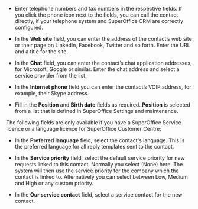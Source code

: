 <!-- markdownlint-disable-file MD041 -->
* Enter telephone numbers and fax numbers in the respective fields. If you click the phone icon next to the fields, you can call the contact directly, if your telephone system and SuperOffice CRM are correctly configured.

* In the **Web site** field, you can enter the address of the contact’s web site or their page on LinkedIn, Facebook, Twitter and so forth. Enter the URL and a title for the site.

* In the **Chat** field, you can enter the contact’s chat application addresses, for Microsoft, Google or similar. Enter the chat address and select a service provider from the list.

* In the **Internet phone** field you can enter the contact’s VOIP address, for example, their Skype address.

* Fill in the **Position** and **Birth date** fields as required. **Position** is selected from a list that is defined in SuperOffice Settings and maintenance.

The following fields are only available if you have a SuperOffice Service licence or a language licence for SuperOffice Customer Centre:

* In the **Preferred language** field, select the contact's language. This is the preferred language for all reply templates sent to the contact.

* In the **Service priority** field, select the default service priority for new requests linked to this contact. Normally you select (None) here. The system will then use the service priority for the company which the contact is linked to. Alternatively you can select between Low, Medium and High or any custom priority.

* In the **Our service contact** field, select a service contact for the new contact.

